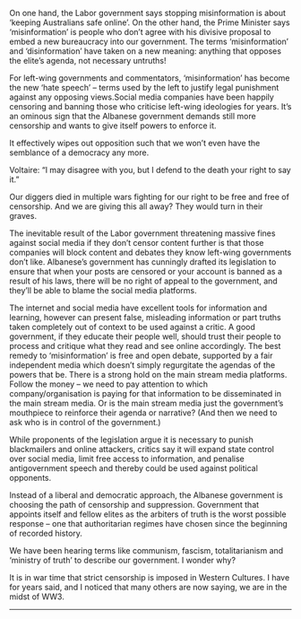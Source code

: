 On one hand, the Labor government says stopping misinformation is about ‘keeping Australians safe online’.
On the other hand, the Prime Minister says ‘misinformation’ is people who don’t agree with his divisive
proposal to embed a new bureaucracy into our government. The terms ‘misinformation’ and ‘disinformation’
have taken on a new meaning: anything that opposes the elite’s agenda, not necessary untruths!

For left-wing governments and commentators, ‘misinformation’ has become the new ‘hate speech’ – terms
used by the left to justify legal punishment against any opposing views.Social media companies have been
happily censoring and banning those who criticise left-wing ideologies for years. It’s an ominous sign that
the Albanese government demands still more censorship and wants to give itself powers to enforce it.

It effectively wipes out opposition such that we won’t even have the semblance of a democracy any more.

Voltaire: “I may disagree with you, but I defend to the death your right to say it.”

Our diggers died in multiple wars fighting for our right to be free and free of censorship. And we are giving
this all away? They would turn in their graves.

The inevitable result of the Labor government threatening massive fines against social media if they don’t
censor content further is that those companies will block content and debates they know left-wing
governments don’t like. Albanese’s government has cunningly drafted its legislation to ensure that when your
posts are censored or your account is banned as a result of his laws, there will be no right of appeal to the
government, and they’ll be able to blame the social media platforms.

The internet and social media have excellent tools for information and learning, however can present false,
misleading information or part truths taken completely out of context to be used against a critic. A good
government, if they educate their people well, should trust their people to process and critique what they read
and see online accordingly. The best remedy to ‘misinformation’ is free and open debate, supported by a fair
independent media which doesn’t simply regurgitate the agendas of the powers that be. There is a strong hold
on the main stream media platforms. Follow the money – we need to pay attention to which
company/organisation is paying for that information to be disseminated in the main stream media. Or is the
main stream media just the government’s mouthpiece to reinforce their agenda or narrative? (And then we
need to ask who is in control of the government.)

While proponents of the legislation argue it is necessary to punish blackmailers and online attackers, critics
say it will expand state control over social media, limit free access to information, and penalise antigovernment speech and thereby could be used against political opponents.

Instead of a liberal and democratic approach, the Albanese government is choosing the path of censorship
and suppression. Government that appoints itself and fellow elites as the arbiters of truth is the worst
possible response – one that authoritarian regimes have chosen since the beginning of recorded history.

We have been hearing terms like communism, fascism, totalitarianism and ‘ministry of truth’ to describe our
government. I wonder why?

It is in war time that strict censorship is imposed in Western Cultures. I have for years said, and I noticed that
many others are now saying, we are in the midst of WW3.


-----

